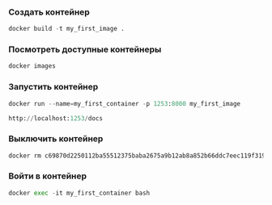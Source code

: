### Создать контейнер
```python
docker build -t my_first_image . 
```
### Посмотреть доступные контейнеры
```python
docker images
```
### Запустить контейнер
```python
docker run --name=my_first_container -p 1253:8000 my_first_image 

http://localhost:1253/docs
```
### Выключить контейнер
```python
docker rm c69870d2250112ba55512375baba2675a9b12ab8a852b66ddc7eec119f31962b
```
### Войти в контейнер
```python
docker exec -it my_first_container bash
```